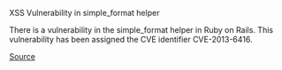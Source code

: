 XSS Vulnerability in simple_format helper

There is a vulnerability in the simple_format helper in Ruby on Rails. This vulnerability has been assigned the CVE identifier CVE-2013-6416.

[Source](https://groups.google.com/d/msg/ruby-security-ann/5ZI1-H5OoIM/ZNq4FoR2GnIJ)
